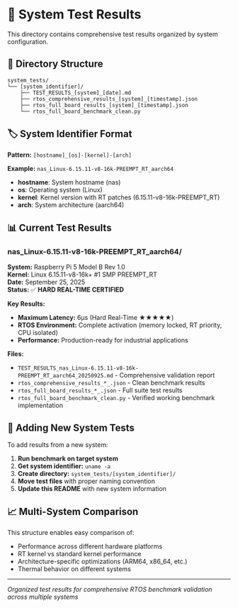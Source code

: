 # 🧪 System Test Results

This directory contains comprehensive test results organized by system configuration.

## 📁 Directory Structure

```
system_tests/
└── [system_identifier]/
    ├── TEST_RESULTS_[system]_[date].md
    ├── rtos_comprehensive_results_[system]_[timestamp].json
    ├── rtos_full_board_results_[system]_[timestamp].json
    └── rtos_full_board_benchmark_clean.py
```

## 🏷️ System Identifier Format

**Pattern:** `[hostname]_[os]-[kernel]-[arch]`

**Example:** `nas_Linux-6.15.11-v8-16k-PREEMPT_RT_aarch64`

- **hostname**: System hostname (nas)
- **os**: Operating system (Linux) 
- **kernel**: Kernel version with RT patches (6.15.11-v8-16k-PREEMPT_RT)
- **arch**: System architecture (aarch64)

## 📊 Current Test Results

### nas_Linux-6.15.11-v8-16k-PREEMPT_RT_aarch64/
**System:** Raspberry Pi 5 Model B Rev 1.0  
**Kernel:** Linux 6.15.11-v8-16k+ #1 SMP PREEMPT_RT  
**Date:** September 25, 2025  
**Status:** ✅ **HARD REAL-TIME CERTIFIED**

**Key Results:**
- **Maximum Latency:** 6µs (Hard Real-Time ★★★★★)
- **RTOS Environment:** Complete activation (memory locked, RT priority, CPU isolated)
- **Performance:** Production-ready for industrial applications

**Files:**
- `TEST_RESULTS_nas_Linux-6.15.11-v8-16k-PREEMPT_RT_aarch64_20250925.md` - Comprehensive validation report
- `rtos_comprehensive_results_*_.json` - Clean benchmark results
- `rtos_full_board_results_*_.json` - Full suite test results  
- `rtos_full_board_benchmark_clean.py` - Verified working benchmark implementation

## 🎯 Adding New System Tests

To add results from a new system:

1. **Run benchmark on target system**
2. **Get system identifier:** `uname -a` 
3. **Create directory:** `system_tests/[system_identifier]/`
4. **Move test files** with proper naming convention
5. **Update this README** with new system information

## 📈 Multi-System Comparison

This structure enables easy comparison of:
- Performance across different hardware platforms
- RT kernel vs standard kernel performance
- Architecture-specific optimizations (ARM64, x86_64, etc.)
- Thermal behavior on different systems

---
*Organized test results for comprehensive RTOS benchmark validation across multiple systems*